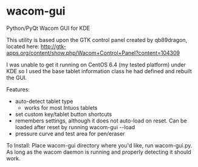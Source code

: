 wacom-gui
=========

Python/PyQt Wacom GUI for KDE


This utility is based upon the GTK control panel created by qb89dragon, located here: http://gtk-apps.org/content/show.php/Wacom+Control+Panel?content=104309

I was unable to get it running on CentOS 6.4 (my tested platform) under KDE so I used the base tablet information class he had defined and rebuilt the GUI.

Features:
- auto-detect tablet type
  - works for most Intuos tablets
- set custom key/tablet button shortcuts
- remembers settings, although it does not auto-load on reset.  Can be loaded after reset by running wacom-gui --load
- pressure curve and test area for pen/eraser

To Install:
Place wacom-gui directory where you'd like, run wacom-gui.py.  As long as the wacom daemon is running and properly detecting it should work.
